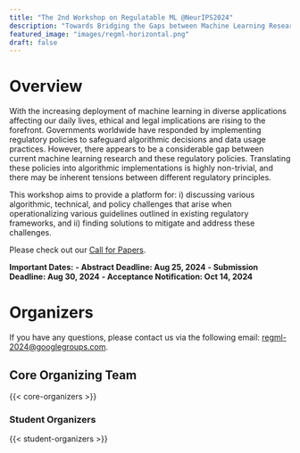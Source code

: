 ```yaml
---
title: "The 2nd Workshop on Regulatable ML @NeurIPS2024"
description: "Towards Bridging the Gaps between Machine Learning Research and Regulations"
featured_image: "images/regml-horizontal.png"
draft: false
---
```



# Overview

With the increasing deployment of machine learning in diverse applications affecting our daily lives, ethical and legal implications are rising to the forefront. Governments worldwide have responded by implementing regulatory policies to safeguard algorithmic decisions and data usage practices. However, there appears to be a considerable gap between current machine learning research and these regulatory policies. Translating these policies into algorithmic implementations is highly non-trivial, and there may be inherent tensions between different regulatory principles.

This workshop aims to provide a platform for: i) discussing various algorithmic, technical, and policy challenges that arise when operationalizing various guidelines outlined in existing regulatory frameworks, and ii) finding solutions to mitigate and address these challenges. 

Please check out our [Call for Papers](/cfp/).

**Important Dates:**
**- Abstract Deadline: Aug 25, 2024**
**- Submission Deadline: Aug 30, 2024**
**- Acceptance Notification: Oct 14, 2024**

# Organizers

If you have any questions, please contact us via the following email: [regml-2024@googlegroups.com](mailto:regml-2024@googlegroups.com).

## Core Organizing Team

{{< core-organizers >}}

### Student Organizers

{{< student-organizers >}}

